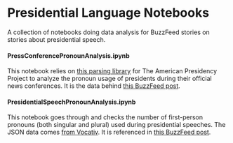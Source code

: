 Presidential Language Notebooks
================================

A collection of notebooks doing data analysis for BuzzFeed stories on stories about presidential speech.

#### PressConferencePronounAnalysis.ipynb

This notebook relies on <a href="https://github.com/BuzzFeedNews/whtranscripts">this parsing library</a> for The American Presidency Project to analyze the pronoun usage of presidents during their official news conferences. It is the data behind <a href="http://www.buzzfeed.com/johntemplon/obamas-pronouns-dont-make-him-narcissist">this BuzzFeed post</a>.

#### PresidentialSpeechPronounAnalysis.ipynb

This notebook goes through and checks the number of first-person pronouns (both singular and plural) used during presidential speeches. The JSON data comes <a href="https://github.com/Vocativ-data/presidents_readability">from Vocativ</a>. It is referenced in <a href="http://www.buzzfeed.com/johntemplon/obamas-pronouns-dont-make-him-narcissist">this BuzzFeed post</a>.